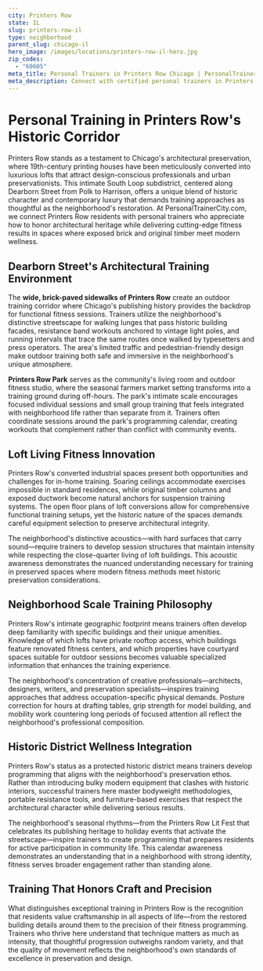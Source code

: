 ```yaml
---
city: Printers Row
state: IL
slug: printers-row-il
type: neighborhood
parent_slug: chicago-il
hero_image: /images/locations/printers-row-il-hero.jpg
zip_codes:
  - "60605"
meta_title: Personal Trainers in Printers Row Chicago | PersonalTrainerCity.com
meta_description: Connect with certified personal trainers in Printers Row. Find fitness coaches for historic loft living, Dearborn Street charm, and South Loop adjacent workouts in Chicago's preserved printing district.
---
```


# Personal Training in Printers Row's Historic Corridor

Printers Row stands as a testament to Chicago's architectural preservation, where 19th-century printing houses have been meticulously converted into luxurious lofts that attract design-conscious professionals and urban preservationists. This intimate South Loop subdistrict, centered along Dearborn Street from Polk to Harrison, offers a unique blend of historic character and contemporary luxury that demands training approaches as thoughtful as the neighborhood's restoration. At PersonalTrainerCity.com, we connect Printers Row residents with personal trainers who appreciate how to honor architectural heritage while delivering cutting-edge fitness results in spaces where exposed brick and original timber meet modern wellness.

## Dearborn Street's Architectural Training Environment

The **wide, brick-paved sidewalks of Printers Row** create an outdoor training corridor where Chicago's publishing history provides the backdrop for functional fitness sessions. Trainers utilize the neighborhood's distinctive streetscape for walking lunges that pass historic building facades, resistance band workouts anchored to vintage light poles, and running intervals that trace the same routes once walked by typesetters and press operators. The area's limited traffic and pedestrian-friendly design make outdoor training both safe and immersive in the neighborhood's unique atmosphere.

**Printers Row Park** serves as the community's living room and outdoor fitness studio, where the seasonal farmers market setting transforms into a training ground during off-hours. The park's intimate scale encourages focused individual sessions and small group training that feels integrated with neighborhood life rather than separate from it. Trainers often coordinate sessions around the park's programming calendar, creating workouts that complement rather than conflict with community events.

## Loft Living Fitness Innovation

Printers Row's converted industrial spaces present both opportunities and challenges for in-home training. Soaring ceilings accommodate exercises impossible in standard residences, while original timber columns and exposed ductwork become natural anchors for suspension training systems. The open floor plans of loft conversions allow for comprehensive functional training setups, yet the historic nature of the spaces demands careful equipment selection to preserve architectural integrity.

The neighborhood's distinctive acoustics—with hard surfaces that carry sound—require trainers to develop session structures that maintain intensity while respecting the close-quarter living of loft buildings. This acoustic awareness demonstrates the nuanced understanding necessary for training in preserved spaces where modern fitness methods meet historic preservation considerations.

## Neighborhood Scale Training Philosophy

Printers Row's intimate geographic footprint means trainers often develop deep familiarity with specific buildings and their unique amenities. Knowledge of which lofts have private rooftop access, which buildings feature renovated fitness centers, and which properties have courtyard spaces suitable for outdoor sessions becomes valuable specialized information that enhances the training experience.

The neighborhood's concentration of creative professionals—architects, designers, writers, and preservation specialists—inspires training approaches that address occupation-specific physical demands. Posture correction for hours at drafting tables, grip strength for model building, and mobility work countering long periods of focused attention all reflect the neighborhood's professional composition.

## Historic District Wellness Integration

Printers Row's status as a protected historic district means trainers develop programming that aligns with the neighborhood's preservation ethos. Rather than introducing bulky modern equipment that clashes with historic interiors, successful trainers here master bodyweight methodologies, portable resistance tools, and furniture-based exercises that respect the architectural character while delivering serious results.

The neighborhood's seasonal rhythms—from the Printers Row Lit Fest that celebrates its publishing heritage to holiday events that activate the streetscape—inspire trainers to create programming that prepares residents for active participation in community life. This calendar awareness demonstrates an understanding that in a neighborhood with strong identity, fitness serves broader engagement rather than standing alone.

## Training That Honors Craft and Precision

What distinguishes exceptional training in Printers Row is the recognition that residents value craftsmanship in all aspects of life—from the restored building details around them to the precision of their fitness programming. Trainers who thrive here understand that technique matters as much as intensity, that thoughtful progression outweighs random variety, and that the quality of movement reflects the neighborhood's own standards of excellence in preservation and design.